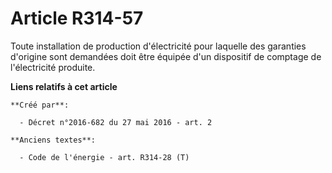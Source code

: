 # Article R314-57

Toute installation de production d'électricité pour laquelle des garanties d'origine sont demandées doit être équipée d'un
dispositif de comptage de l'électricité produite.

**Liens relatifs à cet article**

	**Créé par**:

	  - Décret n°2016-682 du 27 mai 2016 - art. 2

	**Anciens textes**:

	  - Code de l'énergie - art. R314-28 (T)
